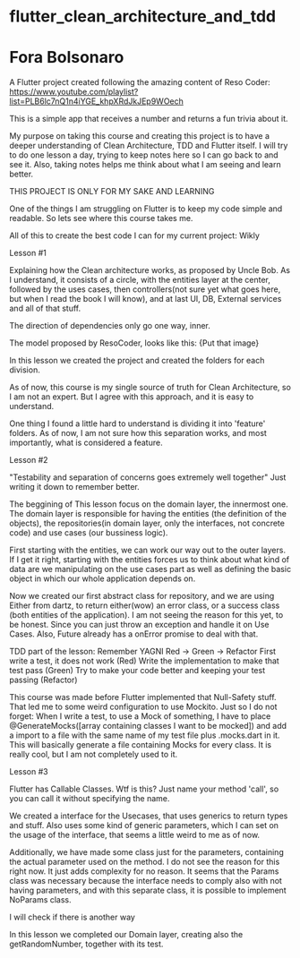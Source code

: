 # flutter_clean_architecture_and_tdd
# Fora Bolsonaro

A Flutter project created following the amazing content of Reso Coder:
https://www.youtube.com/playlist?list=PLB6lc7nQ1n4iYGE_khpXRdJkJEp9WOech

This is a simple app that receives a number and returns a fun trivia about it.

My purpose on taking this course and creating this project is to have a deeper understanding of Clean Architecture, TDD and Flutter itself.
I will try to do one lesson a day, trying to keep notes here so I can go back to and see it. Also, taking notes helps me think about what I am seeing and learn better.

THIS PROJECT IS ONLY FOR MY SAKE AND LEARNING

One of the things I am struggling on Flutter is to keep my code simple and readable. So lets see where this course takes me.

All of this to create the best code I can for my current project: Wikly


Lesson #1

Explaining how the Clean architecture works, as proposed by Uncle Bob.
As I understand, it consists of a circle, with the entities layer at the center, followed by the uses cases, then controllers(not sure yet what goes here, but when I read the book I will know), and at last UI, DB, External services and all of that stuff.

The direction of dependencies only go one way, inner.

The model proposed by ResoCoder, looks like this:
{Put that image}

In this lesson we created the project and created the folders for each division.

As of now, this course is my single source of truth for Clean Architecture, so I am not an expert. But I agree with this approach, and it is easy to understand.


One thing I found a little hard to understand is dividing it into 'feature' folders. As of now, I am not sure how this separation works, and most importantly, what is considered a feature. 


Lesson #2

"Testability and separation of concerns goes extremely well together" Just writing it down to remember better.

The beggining of This lesson focus on the domain layer, the innermost one.
The domain layer is responsible for having the entities (the definition of the objects), the repositories(in domain layer, only the interfaces, not concrete code) and use cases (our bussiness logic).

First starting with the entities, we can work our way out to the outer layers.
If I get it right, starting with the entities forces us to think about what kind of data are we manipulating on the use cases part as well as defining the basic object in which our whole application depends on.

Now we created our first abstract class for repository, and we are using Either from dartz, to return either(wow) an error class, or a success class (both entities of the application).
I am not seeing the reason for this yet, to be honest. Since you can just throw an exception and handle it on Use Cases. Also, Future already has a onError promise to deal with that.

TDD part of the lesson:
Remember YAGNI
Red -> Green -> Refactor
First write a test, it does not work (Red)
Write the implementation to make that test pass (Green)
Try to make your code better and keeping your test passing (Refactor)

This course was made before Flutter implemented that Null-Safety stuff. That led me to some weird configuration to use Mockito.
Just so I do not forget: When I write a test, to use a Mock of something, I have to place @GenerateMocks([array containing classes I want to be mocked]) and add a import to a file with the same name of my test file plus .mocks.dart in it. This will basically generate a file containing Mocks for every class. It is really cool, but I am not completely used to it.


Lesson #3

Flutter has Callable Classes. Wtf is this?
Just name your method 'call', so you can call it without specifying the name.

We created a interface for the Usecases, that uses generics to return types and stuff. Also uses some kind of generic parameters, which I can set on the usage of the interface, that seems a little weird to me as of now.

Additionally, we have made some class just for the parameters, containing the actual parameter used on the method. I do not see the reason for this right now. It just adds complexity for no reason.
It seems that the Params class was necessary because the interface needs to comply also with not having parameters, and with this separate class, it is possible to implement NoParams class.

I will check if there is another way

In this lesson we completed our Domain layer, creating also the getRandomNumber, together with its test.
